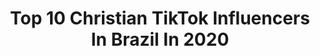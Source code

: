 ---
title: Top 10 Christian TikTok Influencers In Brazil In 2020
description: >-
  Find top christian TikTok influencers in Brazil in 2020. Most popular hashtags: #fy #christian #foryou #fyp.
platform: TikTok
hits: 88
text_top: See the top-rated TikTok influencers on inBeat.
text_bottom: Our platform has 88 TikTok influencers like this in Brazil for you to connect with.
profiles:
  - username: "alfacy"
    fullname: >-
      Natã ✨
    bio: >-
      oii 👁️👄👁️ menino da pipoca 🍿 perfil livre de ódio. Christian✝ Slytherin 💚🐍
    location: "Brazil"
    followers: 19200
    engagement: 1984
    commentsToLikes: 0.099860
    id: ckbfc9ar44xen0j23ghcgfd5c
    verified: false
    hashtags: "#foryou, #harrypotter, #foryoupage, #fyp"
  - username: "lunanwoficial"
    fullname: >-
      Luna
    bio: >-
      THIS IS A FAMILY SHOW! •Singer• •Christian•
    location: "Brazil"
    followers: 1100000
    engagement: 1761
    commentsToLikes: 0.029345
    id: ckbbhdgn75xtg0j23b4bqp3x0
    verified: false
    hashtags: "#nicehousebr, #dueto, #cultodosflopados, #pov"
  - username: "jhulycurty"
    fullname: >-
      jhulyenny
    bio: >-
      Ele morreu por mim e hoje vivo por Ele. 💗✨
    location: "Brazil"
    followers: 4397
    engagement: 2396
    commentsToLikes: 0.086874
    id: ckbbfte0b4gpy0j23vsxp4bvl
    verified: false
    hashtags: "#gospel, #fyp, #page, #fy"
  - username: "vxyz.h"
    fullname: >-
      🔥Victória 🕊
    bio: >-
      🇧🇷 Jesus é o suficiente 🕊 Musicista, artista e bailarina.
    location: "Brazil"
    followers: 12400
    engagement: 2589
    commentsToLikes: 0.081449
    id: ckaif9d28vw250i78m7fivbws
    verified: false
    hashtags: "#fy, #fyp, #foryou, #christiangirl"
  - username: "helloisyreis"
    fullname: >-
      Helloisy Reis
    bio: >-
      BAHIA🌴 cristian young 💞
    location: "Brazil"
    followers: 58200
    engagement: 2578
    commentsToLikes: 0.024232
    id: cka88j9nbbgnf0i78nlyp5ekf
    verified: false
    hashtags: "#fe, #pravc, #church, #deus"
  - username: "mateusclement3"
    fullname: >-
      Mateus Clemente
    bio: >-
      ❤️!!!JESUS!!!❤️ ⛳Belo Horizonte-MG
    location: "Brazil"
    followers: 98800
    engagement: 1931
    commentsToLikes: 0.032419
    id: ckbf463e1seyc0j23f40kxxff
    verified: false
    hashtags: "#christianboy, #comedia, #varoa, #paravoce"
  - username: "alanfern"
    fullname: >-
      Alan Fernandes
    bio: >-
      Comédia cristã 🤪 Uma maneira diferente de apresentar Jesus✝️
    location: "Brazil"
    followers: 139800
    engagement: 2665
    commentsToLikes: 0.012129
    id: ckad64wary8fg0i78u9slahfr
    verified: false
    hashtags: "#jesus, #christianguy, #oretiro, #gospel"
  - username: "biancarvalho__"
    fullname: >-
      biancarvalho__
    bio: >-
      Jesus ama você 💖 RJ • 22y ME ACOMPANHA MAIS DE PERTIN NO INSTA
    location: "Brazil"
    followers: 32600
    engagement: 1952
    commentsToLikes: 0.028474
    id: cka6mha9w76sl0i78a3pqi0vr
    verified: false
    hashtags: "#christian, #humorgospel, #christiangirl, #tiktokcristao"
  - username: "anajufgomess"
    fullname: >-
      anajugomes
    bio: >-
      16y Católica Apostólica Romana sigam @am.ruah no insta
    location: "Brazil"
    followers: 2546
    engagement: 1336
    commentsToLikes: 0.057020
    id: ckcv55q01p4vw0j23o3uo4it2
    verified: false
    hashtags: "#fyp, #foryou, #catholic, #religi"
  - username: "worshipgod_"
    fullname: >-
      Jesus Save 💕✝️
    bio: >-
      Imperatriz-MA // cristã ✝️💕 119K pessoas seguindo Jesus 🥰 Me segue aí ouu👆🏼
    location: "Brazil"
    followers: 118800
    engagement: 2872
    commentsToLikes: 0.010871
    id: ckcuh3fwefhcb0j23tqthjyjn
    verified: false
    hashtags: "#deus, #nofyp, #god, #fyp"
---